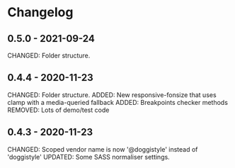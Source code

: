 # Changelog

## 0.5.0 - 2021-09-24
CHANGED: Folder structure. 

## 0.4.4 - 2020-11-23
CHANGED: Folder structure. 
ADDED: New responsive-fonsize that uses clamp with a media-queried fallback
ADDED: Breakpoints checker methods
REMOVED: Lots of demo/test code

## 0.4.3 - 2020-11-23
CHANGED: Scoped vendor name is now '@doggistyle' instead of 'doggistyle'
UPDATED: Some SASS normaliser settings.
